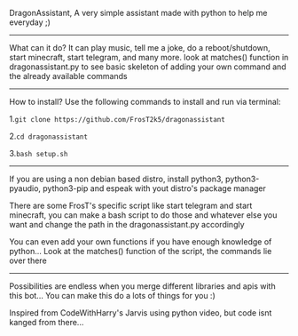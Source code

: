 DragonAssistant, A very simple assistant made with python to help me everyday ;)

** **
What can it do?
It can play music, tell me a joke, do a reboot/shutdown, start minecraft, start telegram, and many more. look at matches() function in dragonassistant.py to see basic skeleton of adding your own command and the already available commands
** **
How to install?
Use the following commands to install and run via terminal:

1.```git clone https://github.com/FrosT2k5/dragonassistant```

2.```cd dragonassistant```

3.```bash setup.sh```
** **
If you are using a non debian based distro, install python3, python3-pyaudio, python3-pip and espeak with yout distro's package manager

There are some FrosT's specific script like start telegram and start minecraft, you can make a bash script to do those and whatever else you want and change the path in the dragonassistant.py accordingly

You can even add your own functions if you have enough knowledge of python... Look at the matches() function of the script, the commands lie over there
** **
Possibilities are endless when you merge different libraries and apis with this bot... You can make this do a lots of things for you :)

Inspired from CodeWithHarry's Jarvis using python video, but code isnt kanged from there...
